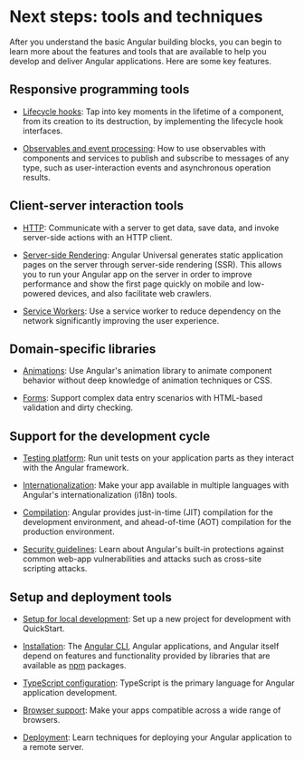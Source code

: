 # Next steps: tools and techniques

After you understand the basic Angular building blocks, you can begin to learn more
about the features and tools that are available to help you develop and deliver Angular applications.
Here are some key features.

## Responsive programming tools

* [Lifecycle hooks](guide/lifecycle-hooks): Tap into key moments in the lifetime of a component, from its creation to its destruction, by implementing the lifecycle hook interfaces.

* [Observables and event processing](guide/observables): How to use observables with components and services to publish and subscribe to messages of any type, such as user-interaction events and asynchronous operation results.

## Client-server interaction tools

* [HTTP](guide/http): Communicate with a server to get data, save data, and invoke server-side actions with an HTTP client.

* [Server-side Rendering](guide/universal): Angular Universal generates static application pages on the server through server-side rendering (SSR). This allows you to run your Angular app on the server in order to improve performance and show the first page quickly on mobile and low-powered devices, and also facilitate web crawlers.

* [Service Workers](guide/service-worker-intro): Use a service worker to reduce dependency on the network
significantly improving the user experience.

## Domain-specific libraries

* [Animations](guide/animations): Use Angular's animation library to animate component behavior
without deep knowledge of animation techniques or CSS.

* [Forms](guide/forms): Support complex data entry scenarios with HTML-based validation and dirty checking.

## Support for the development cycle

* [Testing platform](guide/testing): Run unit tests on your application parts as they interact with the Angular framework.

* [Internationalization](guide/i18n):  Make your app available in multiple languages with Angular's internationalization (i18n) tools.

* [Compilation](guide/aot-compiler): Angular provides just-in-time (JIT) compilation for the development environment, and ahead-of-time (AOT) compilation for the production environment.

* [Security guidelines](guide/security): Learn about Angular's built-in protections against common web-app vulnerabilities and attacks such as cross-site scripting attacks.

## Setup and deployment tools

* [Setup for local development](guide/setup): Set up a new project for development with QuickStart.

* [Installation](guide/npm-packages): The [Angular CLI](https://cli.angular.io/), Angular applications, and Angular itself depend on features and functionality provided by libraries that are available as [npm](https://docs.npmjs.com/) packages.

* [TypeScript configuration](guide/typescript-configuration): TypeScript is the primary language for Angular application development.

* [Browser support](guide/browser-support): Make your apps compatible across a wide range of browsers.

* [Deployment](guide/deployment): Learn techniques for deploying your Angular application to a remote server.

